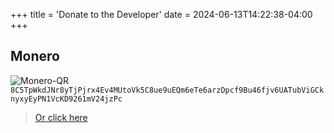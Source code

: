 +++
title = 'Donate to the Developer'
date = 2024-06-13T14:22:38-04:00
+++

## Monero

![Monero-QR](/other/monero-strannik.png)
`8C5TpWkdJNr8yTjPjrx4Ev4MUtoVk5C8ue9uEQm6eTe6arzDpcf9Bu46fjv6UATubViGCknyxyEyPN1VcKD9261mV24jzPc`

> [Or click here](monero:8C5TpWkdJNr8yTjPjrx4Ev4MUtoVk5C8ue9uEQm6eTe6arzDpcf9Bu46fjv6UATubViGCknyxyEyPN1VcKD9261mV24jzPc)
